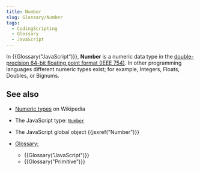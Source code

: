 ```yaml
---
title: Number
slug: Glossary/Number
tags:
  - CodingScripting
  - Glossary
  - JavaScript
---
```


In {{Glossary("JavaScript")}}, **Number** is a numeric data type in the [double-precision 64-bit floating point format (IEEE 754)](https://en.wikipedia.org/wiki/Double_precision_floating-point_format). In other programming languages different numeric types exist; for example, Integers, Floats, Doubles, or Bignums.

## See also

- [Numeric types](https://en.wikipedia.org/wiki/Data_type#Numeric_types) on Wikipedia
- The JavaScript type: [`Number`](/en-US/docs/Web/JavaScript/Data_structures#number_type)
- The JavaScript global object {{jsxref("Number")}}
- [Glossary:](/en-US/docs/Glossary)

  - {{Glossary("JavaScript")}}
  - {{Glossary("Primitive")}}
